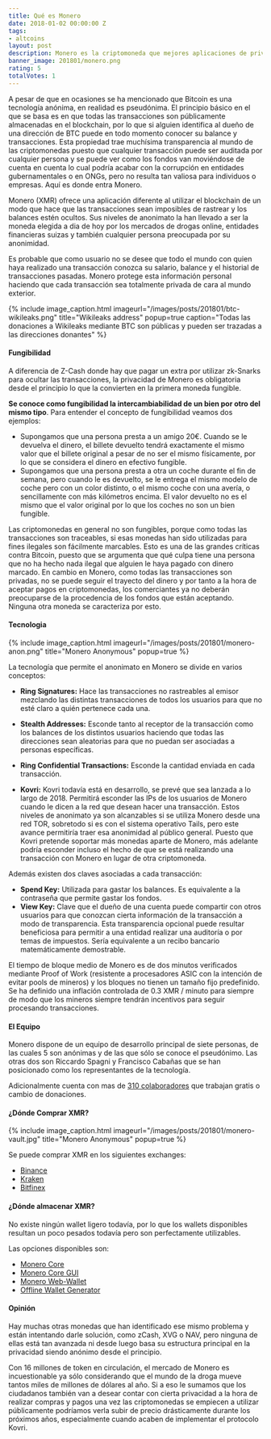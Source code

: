 ```yaml
---
title: Qué es Monero
date: 2018-01-02 00:00:00 Z
tags:
- altcoins
layout: post
description: Monero es la criptomoneda que mejores aplicaciones de privacidad ha implementado.
banner_image: 201801/monero.png
rating: 5
totalVotes: 1
---
```


A pesar de que en ocasiones se ha mencionado que Bitcoin es una tecnología anónima, en realidad es pseudónima. El principio básico en el que se basa es en que todas las transacciones son públicamente almacenadas en el blockchain, por lo que si alguien identifica al dueño de una dirección de BTC puede en todo momento conocer su balance y transacciones. Esta propiedad trae muchísima transparencia al mundo de las criptomonedas puesto que cualquier transacción puede ser auditada por cualquier persona y se puede ver como los fondos van moviéndose de cuenta en cuenta lo cual podría acabar con la corrupción en entidades gubernamentales o en ONGs, pero no resulta tan valiosa para individuos o empresas. Aquí es donde entra Monero.

<!--more-->

Monero (XMR) ofrece una aplicación diferente al utilizar el blockchain de un modo que hace que las transacciones sean imposibles de rastrear y los balances estén ocultos. Sus niveles de anonimato la han llevado a ser la moneda elegida a dia de hoy por los mercados de drogas online, entidades financieras suizas y también cualquier persona preocupada por su anonimidad.

Es probable que como usuario no se desee que todo el mundo con quien haya realizado una transacción conozca su salario, balance y el historial de transacciones pasadas. Monero protege esta información personal haciendo que cada transacción sea totalmente privada de cara al mundo exterior.

{% include image_caption.html imageurl="/images/posts/201801/btc-wikileaks.png" title="Wikileaks address" popup=true caption="Todas las donaciones a Wikileaks mediante BTC son públicas y pueden ser trazadas a las direcciones donantes" %}

#### Fungibilidad

A diferencia de Z-Cash donde hay que pagar un extra por utilizar zk-Snarks para ocultar las transacciones, la privacidad de Monero es obligatoria desde el principio lo que la convierten en la primera moneda fungible.

**Se conoce como fungibilidad la intercambiabilidad de un bien por otro del mismo tipo**. Para entender el concepto de fungibilidad veamos dos ejemplos:

* Supongamos que una persona presta a un amigo 20€. Cuando se le devuelva el dinero, el billete devuelto tendrá exactamente el mismo valor que el billete original a pesar de no ser el mismo físicamente, por lo que se considera el dinero en efectivo fungible.
* Supongamos que una persona presta a otra un coche durante el fin de semana, pero cuando le es devuelto, se le entrega el mismo modelo de coche pero con un color distinto, o el mismo coche con una avería, o sencillamente con más kilómetros encima. El valor devuelto no es el mismo que el valor original por lo que los coches no son un bien fungible.

Las criptomonedas en general no son fungibles, porque como todas las transacciones son traceables, si esas monedas han sido utilizadas para fines ilegales son fácilmente marcables. Esto es una de las grandes críticas contra Bitcoin, puesto que se argumenta que qué culpa tiene una persona que no ha hecho nada ilegal que alguien le haya pagado con dinero marcado. En cambio en Monero, como todas las transacciones son privadas, no se puede seguir el trayecto del dinero y por tanto a la hora de aceptar pagos en criptomonedas, los comerciantes ya no deberán preocuparse de la procedencia de los fondos que están aceptando. Ninguna otra moneda se caracteriza por esto.

#### Tecnologia

{% include image_caption.html imageurl="/images/posts/201801/monero-anon.png" title="Monero Anonymous" popup=true %}

La tecnología que permite el anonimato en Monero se divide en varios conceptos:

* **Ring Signatures:** Hace las transacciones no rastreables al emisor mezclando las distintas transacciones de todos los usuarios para que no esté claro a quién pertenece cada una.

* **Stealth Addresses:**  Esconde tanto al receptor de la transacción como los balances de los distintos usuarios haciendo que todas las direcciones sean aleatorias para que no puedan ser asociadas a personas específicas.

* **Ring Confidential Transactions:** Esconde la cantidad enviada en cada transacción.

* **Kovri:** Kovri todavía está en desarrollo, se prevé que sea lanzada a lo largo de 2018. Permitirá esconder las IPs de los usuarios de Monero cuando le dicen a la red que desean hacer una transacción. Estos niveles de anonimato ya son alcanzables si se utiliza Monero desde una red TOR, sobretodo si es con el sistema operativo Tails, pero este avance permitiría traer esa anonimidad al público general. Puesto que Kovri pretende soportar más monedas aparte de Monero, más adelante podría esconder incluso el hecho de que se está realizando una transacción con Monero en lugar de otra criptomoneda. 

Además existen dos claves asociadas a cada transacción:

* **Spend Key:** Utilizada para gastar los balances. Es equivalente a la contraseña que permite gastar los fondos.
* **View Key:** Clave que el dueño de una cuenta puede compartir con otros usuarios para que conozcan cierta información de la transacción a modo de transparencia. Esta transparencia opcional puede resultar beneficiosa para permitir a una entidad realizar una auditoría o por temas de impuestos. Sería equivalente a un recibo bancario matemáticamente demostrable.

El tiempo de bloque medio de Monero es de dos minutos verificados mediante Proof of Work (resistente a procesadores ASIC con la intención de evitar pools de mineros) y los bloques no tienen un tamaño fijo predefinido. Se ha definido una inflación controlada de 0.3 XMR / minuto para siempre de modo que los mineros siempre tendrán incentivos para seguir procesando transacciones.

#### El Equipo

Monero dispone de un equipo de desarrollo principal de siete personas, de las cuales 5 son anónimas y de las que sólo se conoce el pseudónimo. Las otras dos son Riccardo Spagni y Francisco Cabañas que se han posicionado como los representantes de la tecnología.

Adicionalmente cuenta con mas de [310 colaboradores](https://www.openhub.net/p/monero) que trabajan gratis o cambio de donaciones.

#### ¿Dónde Comprar XMR?

{% include image_caption.html imageurl="/images/posts/201801/monero-vault.jpg" title="Monero Anonymous" popup=true %}

Se puede comprar XMR en los siguientes exchanges:
* [Binance](https://accounts.binance.com/es/register?ref=11317062)
* [Kraken](https://www.kraken.com/)
* [Bitfinex](https://www.bitfinex.com)

#### ¿Dónde almacenar XMR?

No existe ningún wallet ligero todavía, por lo que los wallets disponibles resultan un poco pesados todavía pero son perfectamente utilizables.

Las opciones disponibles son:

* [Monero Core](https://getmonero.org/downloads/)
* [Monero Core GUI](https://getmonero.org/2017/10/27/monero-0.11.1.0-released.html)
* [Monero Web-Wallet](https://mymonero.com/)
* [Offline Wallet Generator](https://moneroaddress.org/)

#### Opinión

Hay muchas otras monedas que han identificado ese mismo problema y están intentando darle solución, como zCash, XVG o NAV, pero ninguna de ellas está tan avanzada ni desde luego basa su estructura principal en la privacidad siendo anónimo desde el principio.

Con 16 millones de token en circulación, el mercado de Monero es incuestionable ya sólo considerando que el mundo de la droga mueve tantos miles de millones de dólares al año. Si a eso le sumamos que los ciudadanos también van a desear contar con cierta privacidad a la hora de realizar compras y pagos una vez las criptomonedas se empiecen a utilizar públicamente podríamos verla subir de precio drásticamente durante los próximos años, especialmente cuando acaben de implementar el protocolo Kovri.